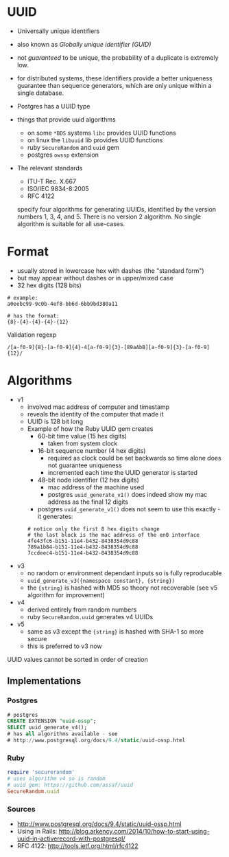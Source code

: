 # UUID

- Universally unique identifiers
- also known as _Globally unique identifier (GUID)_
- not _guaranteed_ to be unique, the probability of a duplicate is extremely
  low.
- for distributed systems, these identifiers provide a better uniqueness
  guarantee than sequence generators, which are only unique within a single
  database.
- Postgres has a UUID type
- things that provide uuid algorithms
    - on some `*BDS` systems `libc` provides UUID functions
    - on linux the `libuuid` lib provides UUID functions
    - ruby `SecureRandom` and `uuid` gem
    - postgres `owssp` extension
- The relevant standards
    - ITU-T Rec. X.667
    - ISO/IEC 9834-8:2005
    - RFC 4122

    specify four algorithms for generating UUIDs, identified by the version
    numbers 1, 3, 4, and 5. There is no version 2 algorithm. No single algorithm
    is suitable for all use-cases.

# Format

- usually stored in lowercase hex with dashes (the "standard form")
- but may appear without dashes or in upper/mixed case
- 32 hex digits (128 bits)

```
# example:
a0eebc99-9c0b-4ef8-bb6d-6bb9bd380a11

# has the format:
{8}-{4}-{4}-{4}-{12}
```

Validation regexp

```
/[a-f0-9]{8}-[a-f0-9]{4}-4[a-f0-9]{3}-[89aAbB][a-f0-9]{3}-[a-f0-9]{12}/
```

# Algorithms

- v1
    - involved mac address of computer and timestamp
    - reveals the identity of the computer that made it
    - UUID is 128 bit long
    - Example of how the Ruby UUID gem creates
        - 60-bit time value (15 hex digits)
            - taken from system clock
        - 16-bit sequence number (4 hex digits)
            - required as clock could be set backwards so time alone does not
              guarantee uniqueness
            - incremented each time the UUID generator is started
        - 48-bit node identifier (12 hex digits)
            - mac address of the machine used
            - postgres `uuid_generate_v1()` does indeed show my mac address as
              the final 12 digits
        - postgres `uuid_generate_v1()` does not seem to use this exactly - it
          generates:
        ```
        # notice only the first 8 hex digits change
        # the last block is the mac address of the en0 interface
        4fe43fc6-b151-11e4-b432-8438354d9c88
        789a1b84-b151-11e4-b432-8438354d9c88
        7ccdeec4-b151-11e4-b432-8438354d9c88
        ```
- v3
    - no random or environment dependant inputs so is fully reproducable
    - `uuid_generate_v3({namespace constant}, {string})`
    - the `{string}` is hashed with MD5 so theory not recoverable (see v5
      algorithm for improvement)
- v4
    - derived entirely from random numbers
    - ruby `SecureRandom.uuid` generates v4 UUIDs
- v5
    - same as v3 except the `{string}` is hashed with SHA-1 so more secure
    - this is preferred to v3 now

UUID values cannot be sorted in order of creation

## Implementations

### Postgres

```sql
# postgres
CREATE EXTENSION "uuid-ossp";
SELECT uuid_generate_v4();
# has all algorithms available - see
# http://www.postgresql.org/docs/9.4/static/uuid-ossp.html
```

### Ruby

```ruby
require 'securerandom'
# uses algorithm v4 so is random
# uuid gem: https://github.com/assaf/uuid
SecureRandom.uuid
```

### Sources

- http://www.postgresql.org/docs/9.4/static/uuid-ossp.html
- Using in Rails:
  http://blog.arkency.com/2014/10/how-to-start-using-uuid-in-activerecord-with-postgresql/
- RFC 4122: http://tools.ietf.org/html/rfc4122
